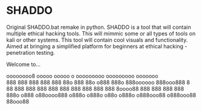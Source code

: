 # SHADDO
Original SHADDO.bat remake in python.
SHADDO is a tool that will contain multiple ethical hacking tools.
This will mimmic some or all types of tools on kali or other systems.
This tool will contain cool visuals and functionality.
Aimed at bringing a simplified platform for beginners at ethical hacking - penetration testing.

Welcome to...

 oooooooo8 ooooo ooooo      o      ooooooooo  ooooooooo     ooooooo   
888         888   888      888      888    88o 888    88o o888   888o 
 888oooooo  888ooo888     8  88     888    888 888    888 888     888 
        888 888   888    8oooo88    888    888 888    888 888o   o888 
o88oooo888 o888o o888o o88o  o888o o888ooo88  o888ooo88     88ooo88   
                                                                      
